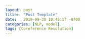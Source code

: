 ```yaml
---
layout: post
title:  "Post Template"
date:   2019-09-30 18:48:17 -0700
categories: [NLP, model]
tags: [Coreference Resolution]
---
```

